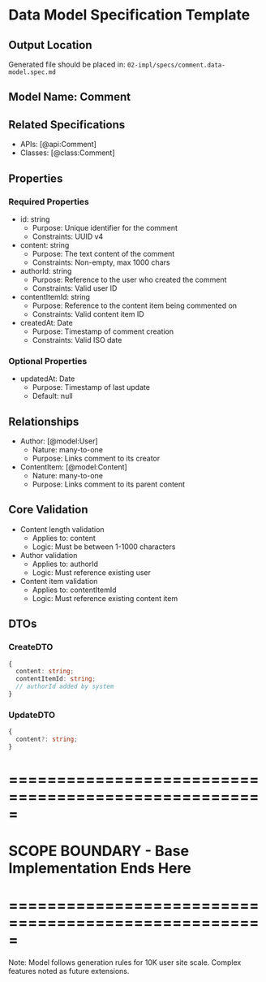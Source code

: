 # Data Model Specification Template

## Output Location
Generated file should be placed in: `02-impl/specs/comment.data-model.spec.md`

## Model Name: Comment

## Related Specifications
- APIs: [@api:Comment]
- Classes: [@class:Comment]

## Properties

### Required Properties
- id: string
  - Purpose: Unique identifier for the comment
  - Constraints: UUID v4
- content: string
  - Purpose: The text content of the comment
  - Constraints: Non-empty, max 1000 chars
- authorId: string
  - Purpose: Reference to the user who created the comment
  - Constraints: Valid user ID
- contentItemId: string
  - Purpose: Reference to the content item being commented on
  - Constraints: Valid content item ID
- createdAt: Date
  - Purpose: Timestamp of comment creation
  - Constraints: Valid ISO date

### Optional Properties  
- updatedAt: Date
  - Purpose: Timestamp of last update
  - Default: null

## Relationships
- Author: [@model:User]
  - Nature: many-to-one
  - Purpose: Links comment to its creator
- ContentItem: [@model:Content]
  - Nature: many-to-one
  - Purpose: Links comment to its parent content

## Core Validation
- Content length validation
  - Applies to: content
  - Logic: Must be between 1-1000 characters
- Author validation
  - Applies to: authorId
  - Logic: Must reference existing user
- Content item validation
  - Applies to: contentItemId
  - Logic: Must reference existing content item

## DTOs

### CreateDTO
```typescript
{
  content: string;
  contentItemId: string;
  // authorId added by system
}
```

### UpdateDTO
```typescript
{
  content?: string;
}
```

# =====================================================
# SCOPE BOUNDARY - Base Implementation Ends Here
# =====================================================

Note: Model follows generation rules for 10K user site scale.
Complex features noted as future extensions.

